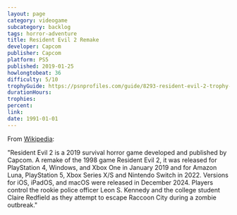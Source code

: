 ```yaml
---
layout: page
category: videogame
subcategory: backlog
tags: horror-adventure
title: Resident Evil 2 Remake
developer: Capcom
publisher: Capcom
platform: PS5
published: 2019-01-25
howlongtobeat: 36
difficulty: 5/10
trophyGuide: https://psnprofiles.com/guide/8293-resident-evil-2-trophy-guide
durationHours:
trophies:
percent:
link:
date: 1991-01-01
---
```


From [Wikipedia](https://en.wikipedia.org/wiki/Resident_Evil_2_(2019_video_game)):

"Resident Evil 2 is a 2019 survival horror game developed and published by Capcom. A remake of the 1998 game Resident Evil 2, it was released for PlayStation 4, Windows, and Xbox One in January 2019 and for Amazon Luna, PlayStation 5, Xbox Series X/S and Nintendo Switch in 2022. Versions for iOS, iPadOS, and macOS were released in December 2024. Players control the rookie police officer Leon S. Kennedy and the college student Claire Redfield as they attempt to escape Raccoon City during a zombie outbreak."
